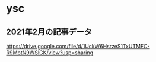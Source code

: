 # ysc

## 2021年2月の記事データ
https://drive.google.com/file/d/1UckW6HsrzeS1TxUTMFC-R9MbtN9WSlGK/view?usp=sharing
